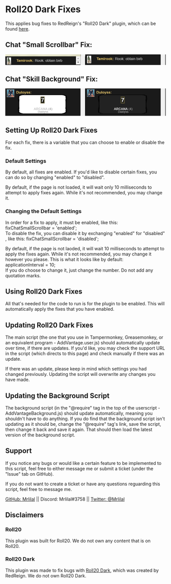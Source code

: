 # Roll20 Dark Fixes

This applies bug fixes to RedReign's "Roll20 Dark" plugin, which can be found [here](https://openuserjs.org/scripts/RedReign/Roll20_Dark).  

## Chat "Small Scrollbar" Fix:

![](chat-scrollbar-side-by-side.png)

## Chat "Skill Background" Fix:

![](chat-skill-background-side-by-side.png)

## Setting Up Roll20 Dark Fixes

For each fix, there is a variable that you can choose to enable or disable the fix.  

### Default Settings

By default, all fixes are enabled. If you'd like to disable certain fixes, you can do so by changing "enabled" to "disabled".  

By default, if the page is not loaded, it will wait only 10 milliseconds to attempt to apply fixes again. While it's not recommended, you may change it.  

### Changing the Default Settings

In order for a fix to apply, it must be enabled, like this:  
fixChatSmallScrollbar = 'enabled';  
To disable the fix, you can disable it by exchanging "enabled" for "disabled" , like this:
fixChatSmallScrollbar = 'disabled';  

By default, if the page is not laoded, it will wait 10 milliseconds to attempt to apply the fixes again. While it's not recommended, you may change it however you please. This is what it looks like by default:  
applicationInterval = 10;  
If you do choose to change it, just change the number. Do not add any quotation marks.

## Using Roll20 Dark Fixes

All that's needed for the code to run is for the plugin to be enabled. This will automatically apply the fixes that you have enabled.  

## Updating Roll20 Dark Fixes

The main script (the one that you use in Tampermonkey, Greasemonkey, or an equivalent program - AddVantage.user.js) should automatically update over time, if there are updates. If you'd like, you may check the support URL in the script (which directs to this page) and check manually if there was an update.  

If there was an update, please keep in mind which settings you had changed previously. Updating the script will overwrite any changes you have made.  

## Updating the Background Script

The background script (in the "@require" tag in the top of the userscript - AddVantageBackground.js) should update automatically, meaning you shouldn't have to do anything. If you do find that the background script isn't updating as it should be, change the "@require" tag's link, save the script, then change it back and save it again. That should then load the latest version of the background script.  

## Support

If you notice any bugs or would like a certain feature to be implemented to this script, feel free to either message me or submit a ticket (under the "Issue" tab on GitHub).

If you do not want to create a ticket or have any questions reguarding this script, feel free to message me.

[GitHub: Mrlilal](https://github.com/Mrlilal) || Discord: Mrlilal#3758 || [Twitter: @Mrlilal](https://twitter.com/mrlilal)

## Disclaimers

### Roll20

This plugin was built for Roll20. We do not own any content that is on Roll20.  

### Roll20 Dark

This plugin was made to fix bugs with [Roll20 Dark](https://openuserjs.org/scripts/RedReign/Roll20_Dark), which was created by RedReign. We do not own Roll20 Dark.